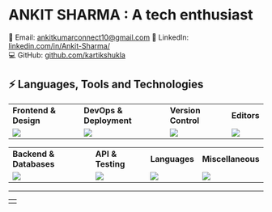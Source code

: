 # ANKIT SHARMA  : A tech enthusiast 

📧 Email: ankitkumarconnect10@gmail.com
🔗 LinkedIn: [linkedin.com/in/Ankit-Sharma/](https://www.linkedin.com/in/ankit-sharma-4a727828b?utm_source=share&utm_campaign=share_via&utm_content=profile&utm_medium=android_app )  
💻 GitHub: [github.com/kartikshukla](https://github.com/Ankitsharma2023)
## ⚡ Languages, Tools and Technologies

<table> 
<tr>
<td>
<strong>Frontend & Design</strong>
</td>
<td>
<strong>DevOps & Deployment</strong>
</td>
<td>
<strong>Version Control</strong>
</td>
<td>
<strong>Editors</strong>
</td>
</tr>
<tr>
<td>
<img src = "https://skillicons.dev/icons?i=bootstrap,tailwindcss,figma" >
</td>
<td>
<img src = "https://skillicons.dev/icons?i=vercel,azure,&theme=dark">
</td>
<td>
<img src = "https://skillicons.dev/icons?i=git,github,gitlab,bash&theme=dark">
</td>
<td>
<img src = "https://skillicons.dev/icons?i=vscode&theme=dark">
</td>
</tr>
</table>


<table>
<tr>
<td>
<strong>Backend & Databases</strong>
<td>
<strong>API & Testing</strong>
</td>
<td>
<strong>Languages</strong>
</td>
<td>
<strong>Miscellaneous</strong>
</td>
</tr>
<tr>
<td>
<img src = "https://skillicons.dev/icons?i=,&theme=dark">
</td>
<td>
<img src = "https://skillicons.dev/icons?i=postman&theme=dark">
</td>
<td>
<img src = "https://skillicons.dev/icons?i=c,cpp,py&theme=dark">
</td>
<td>
<img src = "https://skillicons.dev/icons?i=&theme=dark">
</td>
</tr>
</table>
<hr>


<table>
<tr>
<td colspan = "2">
<a href = "https://taufeeq.bio.link">
</a>
</td>
</tr>
</table>
